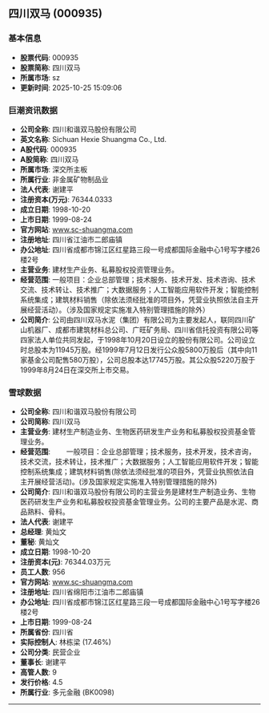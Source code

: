 ## 四川双马 (000935)

### 基本信息

- **股票代码**: 000935
- **股票简称**: 四川双马
- **所属市场**: sz
- **更新时间**: 2025-10-25 15:09:06

### 巨潮资讯数据

- **公司全称**: 四川和谐双马股份有限公司
- **英文名称**: Sichuan Hexie Shuangma Co., Ltd.
- **A股代码**: 000935
- **A股简称**: 四川双马
- **所属市场**: 深交所主板
- **所属行业**: 非金属矿物制品业
- **法人代表**: 谢建平
- **注册资本(万元)**: 76344.0333
- **成立日期**: 1998-10-20
- **上市日期**: 1999-08-24
- **官方网站**: www.sc-shuangma.com
- **注册地址**: 四川省江油市二郎庙镇
- **办公地址**: 四川省成都市锦江区红星路三段一号成都国际金融中心1号写字楼26楼2号
- **主营业务**: 建材生产业务、私募股权投资管理业务。
- **经营范围**: 一般项目：企业总部管理；技术服务、技术开发、技术咨询、技术交流、技术转让、技术推广；大数据服务；人工智能应用软件开发；智能控制系统集成；建筑材料销售（除依法须经批准的项目外，凭营业执照依法自主开展经营活动）。（涉及国家规定实施准入特别管理措施的除外）
- **公司简介**: 公司由四川双马水泥（集团）有限公司为主要发起人，联同四川矿山机器厂、成都市建筑材料总公司、广旺矿务局、四川省信托投资有限公司等四家法人单位共同发起，于1998年10月20日设立的股份有限公司。公司设立时总股本为11945万股。经1999年7月12日发行公众股5800万股后（其中向11家基金公司配售580万股），公司总股本达17745万股。其公众股5220万股于1999年8月24日在深交所上市交易。

### 雪球数据

- **公司全称**: 四川和谐双马股份有限公司
- **公司简称**: 四川双马
- **主营业务**: 建材生产制造业务、生物医药研发生产业务和私募股权投资基金管理业务。
- **经营范围**: 　　一般项目：企业总部管理；技术服务，技术开发，技术咨询，技术交流，技术转让，技术推广；大数据服务；人工智能应用软件开发；智能控制系统集成；建筑材料销售(除依法须经批准的项目外，凭营业执照依法自主开展经营活动)。(涉及国家规定实施准入特别管理措施的除外)
- **公司简介**: 四川和谐双马股份有限公司的主营业务是建材生产制造业务、生物医药研发生产业务和私募股权投资基金管理业务。公司的主要产品是水泥、商品熟料、骨料。
- **法人代表**: 谢建平
- **总经理**: 黄灿文
- **董秘**: 黄灿文
- **成立日期**: 1998-10-20
- **注册资本(元)**: 76344.03万元
- **员工人数**: 956
- **官方网站**: www.sc-shuangma.com
- **注册地址**: 四川省绵阳市江油市二郎庙镇
- **办公地址**: 四川省成都市锦江区红星路三段一号成都国际金融中心1号写字楼26楼2号
- **上市日期**: 1999-08-24
- **所属省份**: 四川省
- **实际控制人**: 林栋梁 (17.46%)
- **公司分类**: 民营企业
- **董事长**: 谢建平
- **高管人数**: 9
- **发行价格**: 4.5
- **所属行业**: 多元金融 (BK0098)

---